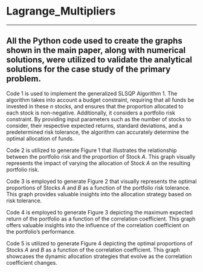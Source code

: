 # Lagrange_Multipliers
------------------------------------------------------------------------------------------------------
All the Python code used to create the graphs shown in the main paper, along with numerical solutions, 
were utilized to validate the analytical solutions for the case study of the primary problem.
------------------------------------------------------------------------------------------------------

Code 1 is used to implement the generalized SLSQP Algorithm 1. The algorithm takes into account 
a budget constraint, requiring that all funds be invested in these _n_ stocks, and ensures that 
the proportion allocated to each stock is non-negative. Additionally, it considers a portfolio
risk constraint. By providing input parameters such as the number of stocks to consider,
their respective expected returns, standard deviations, and a predetermined risk tolerance, 
the algorithm can accurately determine the optimal allocation of funds.

Code 2 is utilized to generate Figure 1 that illustrates the relationship between the portfolio
risk and the proportion of Stock _A_. This graph visually represents the impact of varying the
allocation of Stock _A_ on the resulting portfolio risk.

Code 3 is employed to generate Figure 2 that visually represents the optimal proportions of
Stocks _A_ and _B_ as a function of the portfolio risk tolerance. This graph provides valuable
insights into the allocation strategy based on risk tolerance.

Code 4 is employed to generate Figure 3 depicting the maximum expected return of the portfolio 
as a function of the correlation coefficient. This graph offers valuable insights into
the influence of the correlation coefficient on the portfolio’s performance.

Code 5 is utilized to generate Figure 4 depicting the optimal proportions of Stocks _A_ and _B_ 
as a function of the correlation coefficient. This graph showcases the dynamic allocation
strategies that evolve as the correlation coefficient changes.
